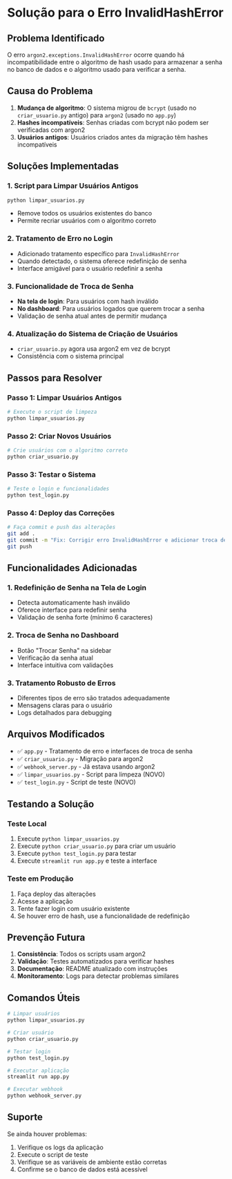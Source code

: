 # Solução para o Erro InvalidHashError

## Problema Identificado

O erro `argon2.exceptions.InvalidHashError` ocorre quando há incompatibilidade entre o algoritmo de hash usado para armazenar a senha no banco de dados e o algoritmo usado para verificar a senha.

## Causa do Problema

1. **Mudança de algoritmo**: O sistema migrou de `bcrypt` (usado no `criar_usuario.py` antigo) para `argon2` (usado no `app.py`)
2. **Hashes incompatíveis**: Senhas criadas com bcrypt não podem ser verificadas com argon2
3. **Usuários antigos**: Usuários criados antes da migração têm hashes incompatíveis

## Soluções Implementadas

### 1. Script para Limpar Usuários Antigos
```bash
python limpar_usuarios.py
```
- Remove todos os usuários existentes do banco
- Permite recriar usuários com o algoritmo correto

### 2. Tratamento de Erro no Login
- Adicionado tratamento específico para `InvalidHashError`
- Quando detectado, o sistema oferece redefinição de senha
- Interface amigável para o usuário redefinir a senha

### 3. Funcionalidade de Troca de Senha
- **Na tela de login**: Para usuários com hash inválido
- **No dashboard**: Para usuários logados que querem trocar a senha
- Validação de senha atual antes de permitir mudança

### 4. Atualização do Sistema de Criação de Usuários
- `criar_usuario.py` agora usa argon2 em vez de bcrypt
- Consistência com o sistema principal

## Passos para Resolver

### Passo 1: Limpar Usuários Antigos
```bash
# Execute o script de limpeza
python limpar_usuarios.py
```

### Passo 2: Criar Novos Usuários
```bash
# Crie usuários com o algoritmo correto
python criar_usuario.py
```

### Passo 3: Testar o Sistema
```bash
# Teste o login e funcionalidades
python test_login.py
```

### Passo 4: Deploy das Correções
```bash
# Faça commit e push das alterações
git add .
git commit -m "Fix: Corrigir erro InvalidHashError e adicionar troca de senha"
git push
```

## Funcionalidades Adicionadas

### 1. Redefinição de Senha na Tela de Login
- Detecta automaticamente hash inválido
- Oferece interface para redefinir senha
- Validação de senha forte (mínimo 6 caracteres)

### 2. Troca de Senha no Dashboard
- Botão "Trocar Senha" na sidebar
- Verificação da senha atual
- Interface intuitiva com validações

### 3. Tratamento Robusto de Erros
- Diferentes tipos de erro são tratados adequadamente
- Mensagens claras para o usuário
- Logs detalhados para debugging

## Arquivos Modificados

- ✅ `app.py` - Tratamento de erro e interfaces de troca de senha
- ✅ `criar_usuario.py` - Migração para argon2
- ✅ `webhook_server.py` - Já estava usando argon2
- ✅ `limpar_usuarios.py` - Script para limpeza (NOVO)
- ✅ `test_login.py` - Script de teste (NOVO)

## Testando a Solução

### Teste Local
1. Execute `python limpar_usuarios.py`
2. Execute `python criar_usuario.py` para criar um usuário
3. Execute `python test_login.py` para testar
4. Execute `streamlit run app.py` e teste a interface

### Teste em Produção
1. Faça deploy das alterações
2. Acesse a aplicação
3. Tente fazer login com usuário existente
4. Se houver erro de hash, use a funcionalidade de redefinição

## Prevenção Futura

1. **Consistência**: Todos os scripts usam argon2
2. **Validação**: Testes automatizados para verificar hashes
3. **Documentação**: README atualizado com instruções
4. **Monitoramento**: Logs para detectar problemas similares

## Comandos Úteis

```bash
# Limpar usuários
python limpar_usuarios.py

# Criar usuário
python criar_usuario.py

# Testar login
python test_login.py

# Executar aplicação
streamlit run app.py

# Executar webhook
python webhook_server.py
```

## Suporte

Se ainda houver problemas:
1. Verifique os logs da aplicação
2. Execute o script de teste
3. Verifique se as variáveis de ambiente estão corretas
4. Confirme se o banco de dados está acessível
